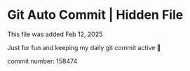 # Git Auto Commit | Hidden File

This file was added Feb 12, 2025

Just for fun and keeping my daily git commit active 🤪

commit number: 158474
